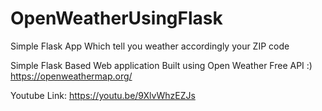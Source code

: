 # OpenWeatherUsingFlask
Simple Flask App Which tell you weather accordingly your ZIP code

Simple Flask Based Web application Built using Open Weather Free API :)
https://openweathermap.org/ 

Youtube Link: https://youtu.be/9XlvWhzEZJs
